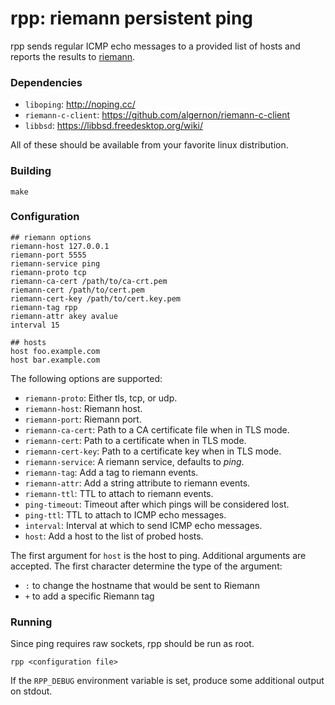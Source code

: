 rpp: riemann persistent ping
============================

rpp sends regular ICMP echo messages to a provided list of hosts and
reports the results to [riemann](http://riemann.io).

### Dependencies

- `liboping`: http://noping.cc/
- `riemann-c-client`: https://github.com/algernon/riemann-c-client
- `libbsd`: https://libbsd.freedesktop.org/wiki/

All of these should be available from your favorite linux distribution.

### Building

```
make
```

### Configuration

```
## riemann options
riemann-host 127.0.0.1
riemann-port 5555
riemann-service ping
riemann-proto tcp
riemann-ca-cert /path/to/ca-crt.pem
riemann-cert /path/to/cert.pem
riemann-cert-key /path/to/cert.key.pem
riemann-tag rpp
riemann-attr akey avalue
interval 15

## hosts
host foo.example.com
host bar.example.com
```

The following options are supported:

- `riemann-proto`: Either tls, tcp, or udp.
- `riemann-host`: Riemann host.
- `riemann-port`: Riemann port.
- `riemann-ca-cert`: Path to a CA certificate file when in TLS mode.
- `riemann-cert`: Path to a certificate when in TLS mode.
- `riemann-cert-key`: Path to a certificate key when in TLS mode.
- `riemann-service`: A riemann service, defaults to *ping*.
- `riemann-tag`: Add a tag to riemann events.
- `riemann-attr`: Add a string attribute to riemann events.
- `riemann-ttl`: TTL to attach to riemann events.
- `ping-timeout`: Timeout after which pings will be considered lost.
- `ping-ttl`: TTL to attach to ICMP echo messages.
- `interval`: Interval at which to send ICMP echo messages.
- `host`: Add a host to the list of probed hosts.

The first argument for `host` is the host to ping. Additional
arguments are accepted. The first character determine the type of the
argument:

 - `:` to change the hostname that would be sent to Riemann
 - `+` to add a specific Riemann tag

### Running

Since ping requires raw sockets, rpp should be run as root.

```
rpp <configuration file>
```

If the `RPP_DEBUG` environment variable is set, produce some additional output
on stdout.
